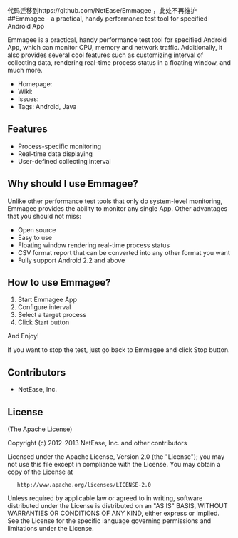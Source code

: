 代码迁移到https://github.com/NetEase/Emmagee ，此处不再维护
##Emmagee - a practical, handy performance test tool for specified Android App

Emmagee is a practical, handy performance test tool for specified Android App, which can monitor CPU, memory and 
network traffic. Additionally, it also provides several cool features such as customizing interval of collecting data,
rendering real-time process status in a floating window, and much more.

 * Homepage: 
 * Wiki: 
 * Issues: 
 * Tags: Android, Java 

## Features

* Process-specific monitoring 
* Real-time data displaying
* User-defined collecting interval

## Why should I use Emmagee?

Unlike other performance test tools that only do system-level monitoring, Emmagee provides the ability to monitor any single App. Other advantages that
you should not miss:
* Open source
* Easy to use
* Floating window rendering real-time process status  
* CSV format report that can be converted into any other format you want
* Fully support Android 2.2 and above

## How to use Emmagee?

1. Start Emmagee App
2. Configure interval
3. Select a target process 
4. Click Start button

And Enjoy!

If you want to stop the test, just go back to Emmagee and click Stop button.

## Contributors
* NetEase, Inc.

## License
(The Apache License)

Copyright (c) 2012-2013 NetEase, Inc. and other contributors

   Licensed under the Apache License, Version 2.0 (the "License");
   you may not use this file except in compliance with the License.
   You may obtain a copy of the License at

       http://www.apache.org/licenses/LICENSE-2.0

   Unless required by applicable law or agreed to in writing, software
   distributed under the License is distributed on an "AS IS" BASIS,
   WITHOUT WARRANTIES OR CONDITIONS OF ANY KIND, either express or implied.
   See the License for the specific language governing permissions and
   limitations under the License.
